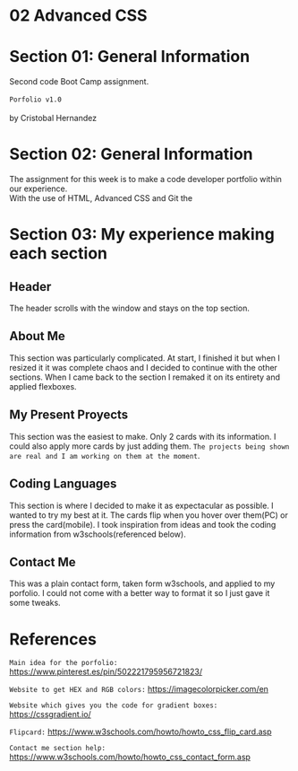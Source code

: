 # 02 Advanced CSS


# Section 01: General Information

Second code Boot Camp assignment.
</br>
</br>
`Porfolio v1.0`
</br>
</br>
 by Cristobal Hernandez

# Section 02: General Information

The assignment for this week is to make a code developer portfolio within our experience.
</br>
 With the use of HTML, Advanced CSS and Git the 

# Section 03: My experience making each section

## Header
The header scrolls with the window and stays on the top section.

## About Me
This section was particularly complicated. At start, I finished it but when I resized it it was complete chaos and I decided to continue with the other sections. When I came back to the section I remaked it on its entirety and applied flexboxes.

## My Present Proyects
This section was the easiest to make. Only 2 cards with its information. I could also apply more cards by just adding them. `The projects being shown are real and I am working on them at the moment`.

## Coding Languages
This section is where I decided to make it as expectacular as possible. I wanted to try my best at it. The cards flip when you hover over them(PC) or press the card(mobile). I took inspiration from ideas and took the coding information from w3schools(referenced below).

## Contact Me
This was a plain contact form, taken form w3schools, and applied to my porfolio. I could not come with a better way to format it so I just gave it some tweaks.


# References
`Main idea for the porfolio:`
https://www.pinterest.es/pin/502221795956721823/

`Website to get HEX and RGB colors:`
https://imagecolorpicker.com/en

`Website which gives you the code for gradient boxes:`
https://cssgradient.io/

`Flipcard:`
https://www.w3schools.com/howto/howto_css_flip_card.asp

`Contact me section help:`
https://www.w3schools.com/howto/howto_css_contact_form.asp